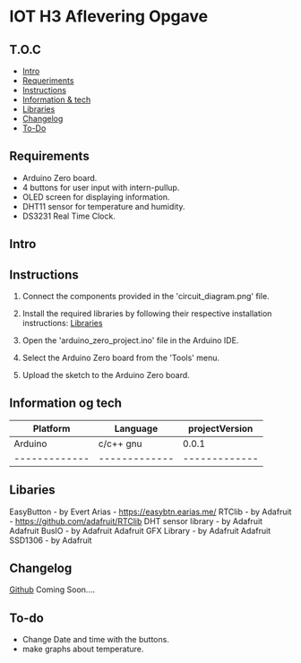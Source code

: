 # IOT H3 Aflevering Opgave



## T.O.C
* [Intro](#Intro)
* [Requeriments](#Requeriments)
* [Instructions](#Instructions)
* [Information & tech](#Information-og-tech)
* [Libraries](#Libraries)
* [Changelog](#Changelog)
* [To-Do](#To-do)


## Requirements

- Arduino Zero board.
- 4 buttons for user input with intern-pullup.
- OLED screen for displaying information.
- DHT11 sensor for temperature and humidity.
- DS3231 Real Time Clock.

## Intro





## Instructions

1. Connect the components provided in the 'circuit_diagram.png' file.
2. Install the required libraries by following their respective installation instructions: [Libraries](#Libraries)
  
4. Open the 'arduino_zero_project.ino' file in the Arduino IDE.
5. Select the Arduino Zero board from the 'Tools' menu.
6. Upload the sketch to the Arduino Zero board.




## Information og tech


| Platform      |    Language   | projectVersion| 
| ------------- | ------------- | ------------- |
|    Arduino    |    c/c++ gnu  |       0.0.1   |
| ------------- | ------------- | ------------- |



## Libaries

EasyButton - by Evert Arias - https://easybtn.earias.me/
RTClib - by Adafruit - https://github.com/adafruit/RTClib
DHT sensor library - by Adafruit
Adafruit BusIO - by Adafruit
Adafruit GFX Library - by Adafruit
Adafruit SSD1306 - by Adafruit



## Changelog
[Github](https://github.com/user/project/commit) Coming Soon....



## To-do

* Change Date and time with the buttons.
* make graphs about temperature.

